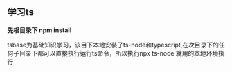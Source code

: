## 学习ts

**先根目录下 npm install**

tsbase为基础知识学习，该目下本地安装了ts-node和typescript,在次目录下的任何子目录下都可以直接执行运行ts命令，所以执行npx ts-node 就用的本地环境执行